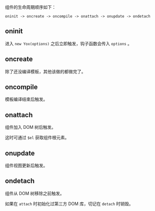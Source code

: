组件的生命周期顺序如下：

```
oninit -> oncreate -> oncompile -> onattach -> onupdate -> ondetach
```

## oninit

进入 `new Yox(options)` 之后立即触发，钩子函数会传入 `options` 。

## oncreate

除了还没编译模板，其他该做的都做完了。

## oncompile

模板编译结束后触发。

## onattach

组件加入 DOM 树后触发。

这时可通过 `$el` 获取组件根元素。

## onupdate

组件视图更新后触发。

## ondetach

组件从 DOM 树移除之前触发。

如果在 `attach` 时初始化过第三方 DOM 库，切记在 `detach` 时销毁。


